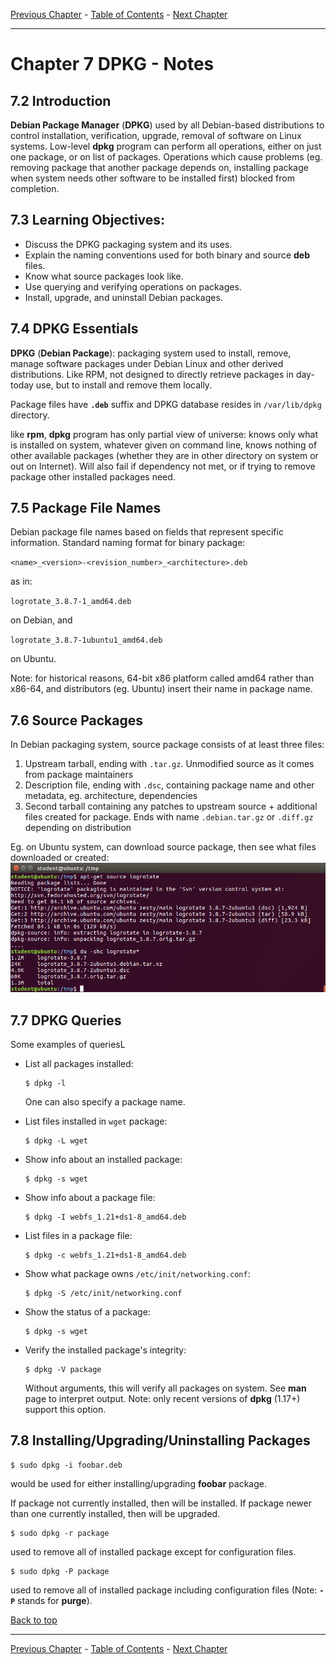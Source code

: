 [Previous Chapter](../Ch06-rpm/notes_Ch06.md) - [Table of Contents](../README.md#table-of-contents) - [Next Chapter](../Ch08-yum/notes_Ch08.md)

---

# Chapter 7 DPKG - Notes

## 7.2 Introduction
**Debian Package Manager** (**DPKG**) used by all Debian-based distributions to control installation, verification, upgrade, removal of software on Linux systems. Low-level **dpkg** program can perform all operations, either on just one package, or on list of packages. Operations which cause problems (eg. removing package that another package depends on, installing package when system needs other software to be installed first) blocked from completion.

## 7.3 Learning Objectives:
- Discuss the DPKG packaging system and its uses.
- Explain the naming conventions used for both binary and source **deb** files.
- Know what source packages look like.
- Use querying and verifying operations on packages.
- Install, upgrade, and uninstall Debian packages.


## 7.4 DPKG Essentials
**DPKG** (**Debian Package**): packaging system used to install, remove, manage software packages under Debian Linux and other derived distributions. Like RPM, not designed to directly retrieve packages in day-today use, but to install and remove them locally.

Package files have **`.deb`** suffix and DPKG database resides in `/var/lib/dpkg` directory.

like **rpm**, **dpkg** program has only partial view of universe: knows only what is installed on system, whatever given on command line, knows nothing of other available packages (whether they are in other directory on system or out on Internet). Will also fail if dependency not met, or if trying to remove package other installed packages need.


## 7.5 Package File Names
Debian package file names based on fields that represent specific information. Standard naming format for binary package:

`<name>_<version>-<revision_number>_<architecture>.deb`

as in:

`logrotate_3.8.7-1_amd64.deb`

on Debian, and

`logrotate_3.8.7-1ubuntu1_amd64.deb`

on Ubuntu.

Note: for historical reasons, 64-bit x86 platform called amd64 rather than x86-64, and distributors (eg. Ubuntu) insert their name in package name.


## 7.6 Source Packages
In Debian packaging system, source package consists of at least three files:
1. Upstream tarball, ending with `.tar.gz`. Unmodified source as it comes from package maintainers
2. Description file, ending with `.dsc`, containing package name and other metadata, eg. architecture, dependencies
3. Second tarball containing any patches to upstream source + additional files created for package. Ends with name `.debian.tar.gz` or `.diff.gz` depending on distribution

Eg. on Ubuntu system, can download source package, then see what files downloaded or created:
![aptsource](/images/aptsource.png)


## 7.7 DPKG Queries
Some examples of queriesL
- List all packages installed:
  ```shell
  $ dpkg -l
  ```
  One can also specify a package name.

- List files installed in `wget` package:
  ```shell
  $ dpkg -L wget
  ```
- Show info about an installed package:
  ```shell
  $ dpkg -s wget
  ```
- Show info about a package file:
  ```shell
  $ dpkg -I webfs_1.21+ds1-8_amd64.deb
  ```
- List files in a package file:
  ```shell
  $ dpkg -c webfs_1.21+ds1-8_amd64.deb
  ```
- Show what package owns `/etc/init/networking.conf`:
  ```shell
  $ dpkg -S /etc/init/networking.conf
  ```
- Show the status of a package:
  ```shell
  $ dpkg -s wget
  ```
- Verify the installed package's integrity:
  ```shell
  $ dpkg -V package
  ```
  Without arguments, this will verify all packages on system. See **man** page to interpret output. Note: only recent versions of **dpkg** (1.17+) support this option.


## 7.8 Installing/Upgrading/Uninstalling Packages
```shell
$ sudo dpkg -i foobar.deb
```
would be used for either installing/upgrading **foobar** package.

If package not currently installed, then will be installed. If package newer than one currently installed, then will be upgraded.

```shell
$ sudo dpkg -r package
```
used to remove all of installed package except for configuration files.

```shell
$ sudo dpkg -P package
```
used to remove all of installed package including configuration files (Note: **`-P`** stands for **purge**).


[Back to top](#)

---

[Previous Chapter](../Ch06-rpm/notes_Ch06.md) - [Table of Contents](../README.md#table-of-contents) - [Next Chapter](../Ch08-yum/notes_Ch08.md)
